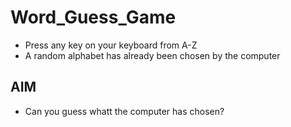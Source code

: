 # Word_Guess_Game
* Press any key on your keyboard from A-Z
* A random alphabet has already been chosen by the computer

## AIM
* Can you guess whatt the computer has chosen?
